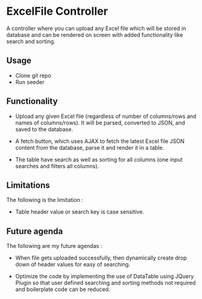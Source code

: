 # ExcelFile Controller

A controller where you can upload any Excel file which will be stored in database and can be rendered on screen with added functionality like search and sorting.

## Usage

- Clone git repo
- Run seeder

## Functionality 

- Upload any given Excel file (regardless of number of columns/rows and names of columns/rows). It will be parsed, converted to JSON, and saved to the database. 

- A fetch button, which uses AJAX to fetch the latest Excel file JSON content from the database, parse it and render it in a table. 

- The table have search as well as sorting for all columns (one input searches and filters all columns).


## Limitations

The following is the limitation : 

- Table header value or search key is case sensitive.

## Future agenda

The following are my future agendas :


- When file gets uploaded successfully, then dynamically create drop down of header values for easy of searching.

- Optimize the code by implementing the use of DataTable using JQuery Plugin so that user defined searching and sorting  methods not required and boilerplate code can be reduced.
